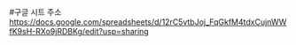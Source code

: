 #구글 시트 주소
<https://docs.google.com/spreadsheets/d/12rC5vtbJoj_FqGkfM4tdxCujnWWfK9sH-RXo9jRDBKg/edit?usp=sharing>
